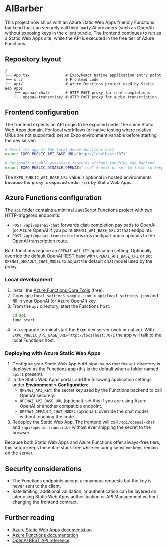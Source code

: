 # AIBarber

This project now ships with an Azure Static Web Apps friendly Functions backend that can securely call
third-party AI providers (such as OpenAI) without exposing keys in the client bundle. The frontend
continues to run as a Static Web Apps site, while the API is executed in the free tier of Azure
Functions.

## Repository layout

```
/
├── App.tsx                # Expo/React Native application entry point
├── src/                   # Frontend code
└── api/                   # Azure Functions project used by Static Web Apps
    ├── openai-chat/       # HTTP POST proxy for chat completions
    └── openai-transcribe/ # HTTP POST proxy for audio transcription
```

## Frontend configuration

The frontend expects an API origin to be exposed under the same Static Web Apps domain. For local
workflows (or native testing where relative URLs are not supported) set an Expo environment variable
before starting the dev server:

```bash
# Point the app at the local Azure Functions host
export EXPO_PUBLIC_API_BASE_URL="http://localhost:7071"

# Optional: disable assistant features without touching the backend
export EXPO_PUBLIC_DISABLE_OPENAI="true" # omit or set to false to keep it enabled
```

The `EXPO_PUBLIC_API_BASE_URL` value is optional in hosted environments because the proxy is exposed
under `/api` by Static Web Apps.

## Azure Functions configuration

The `api` folder contains a minimal JavaScript Functions project with two HTTP-triggered endpoints:

- `POST /api/openai-chat` forwards chat-completion payloads to OpenAI (or Azure OpenAI if you point
  `OPENAI_API_BASE_URL` at that endpoint).
- `POST /api/openai-transcribe` forwards multipart audio uploads to the OpenAI transcription route.

Both functions require an `OPENAI_API_KEY` application setting. Optionally override the default
OpenAI REST base with `OPENAI_API_BASE_URL` or set `OPENAI_DEFAULT_CHAT_MODEL` to adjust the default
chat model used by the proxy.

### Local development

1. Install the [Azure Functions Core Tools](https://learn.microsoft.com/azure/azure-functions/functions-run-local#v4) (free).
2. Copy `api/local.settings.sample.json` to `api/local.settings.json` and fill in your OpenAI (or Azure OpenAI) key.
3. From the `api` directory, start the Functions host:
   ```bash
   cd api
   func start
   ```
4. In a separate terminal start the Expo dev server (web or native). With
   `EXPO_PUBLIC_API_BASE_URL=http://localhost:7071` the app will talk to the local Functions host.

### Deploying with Azure Static Web Apps

1. Configure your Static Web App build pipeline so that the `api` directory is deployed as the
   Functions app (this is the default when a folder named `api` is present).
2. In the Static Web Apps portal, add the following application settings under **Environment >
   Configuration**:
   - `OPENAI_API_KEY`: the secret key used by the Functions backend to call OpenAI securely.
   - `OPENAI_API_BASE_URL` (optional): set this if you are using Azure OpenAI or another compatible endpoint.
   - `OPENAI_DEFAULT_CHAT_MODEL` (optional): override the chat model without touching the code.
3. Redeploy the Static Web App. The frontend will call `/api/openai-chat` and `/api/openai-transcribe`
   without ever shipping the secret to the browser.

Because both Static Web Apps and Azure Functions offer always-free tiers, this setup keeps the
entire stack free while ensuring sensitive keys remain on the server.

## Security considerations

- The Functions endpoints accept anonymous requests but the key is never sent to the client.
- Rate limiting, additional validation, or authentication can be layered on later using Static Web
  Apps authentication or API Management without changing the frontend contract.

## Further reading

- [Azure Static Web Apps documentation](https://learn.microsoft.com/azure/static-web-apps/)
- [Azure Functions documentation](https://learn.microsoft.com/azure/azure-functions/)
- [OpenAI REST API reference](https://platform.openai.com/docs/api-reference)
